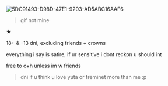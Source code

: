 
![5DC91493-D98D-47E1-9203-AD5ABC16AAF6](https://github.com/Iungs/Iungs/assets/147779186/f50cbfcf-595c-4c06-983a-a4e28ef1bc5a)
>gif not mine 

★ 

18+ & -13 dni, excluding friends + crowns

everything i say is satire, if ur sensitive i dont reckon u should int

free to c+h unless im w friends

>dni if u think u love yuta or freminet more than me :p
